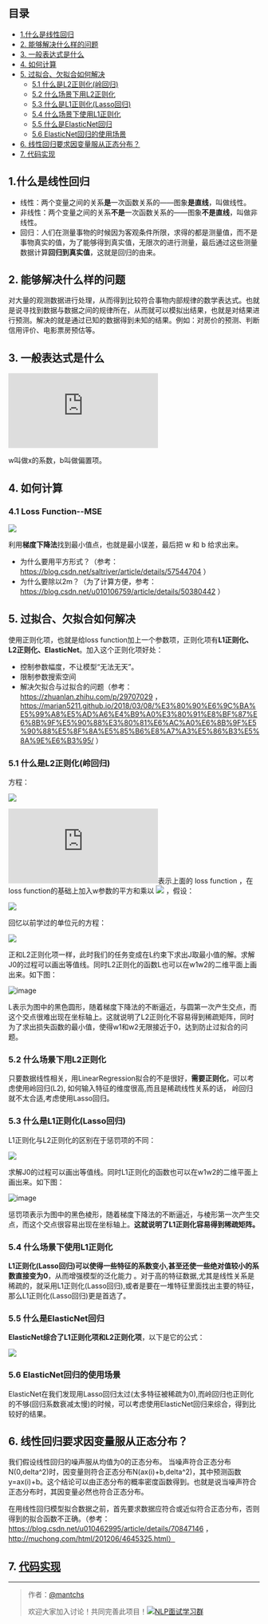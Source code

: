 ## 目录
- [1.什么是线性回归](https://github.com/NLP-LOVE/ML-NLP/tree/master/Machine%20Learning/Liner%20Regression#1什么是线性回归)
- [2. 能够解决什么样的问题](https://github.com/NLP-LOVE/ML-NLP/tree/master/Machine%20Learning/Liner%20Regression#2-能够解决什么样的问题)
- [3. 一般表达式是什么](https://github.com/NLP-LOVE/ML-NLP/tree/master/Machine%20Learning/Liner%20Regression#3-一般表达式是什么)
- [4. 如何计算](https://github.com/NLP-LOVE/ML-NLP/tree/master/Machine%20Learning/Liner%20Regression#4-如何计算)
- [5. 过拟合、欠拟合如何解决](https://github.com/NLP-LOVE/ML-NLP/tree/master/Machine%20Learning/Liner%20Regression#5-过拟合欠拟合如何解决)
  - [5.1 什么是L2正则化(岭回归)](https://github.com/NLP-LOVE/ML-NLP/tree/master/Machine%20Learning/Liner%20Regression#51-什么是l2正则化岭回归)
  - [5.2 什么场景下用L2正则化](https://github.com/NLP-LOVE/ML-NLP/tree/master/Machine%20Learning/Liner%20Regression#52-什么场景下用l2正则化)
  - [5.3 什么是L1正则化(Lasso回归)](https://github.com/NLP-LOVE/ML-NLP/tree/master/Machine%20Learning/Liner%20Regression#53-什么是l1正则化lasso回归)
  - [5.4 什么场景下使用L1正则化](https://github.com/NLP-LOVE/ML-NLP/tree/master/Machine%20Learning/Liner%20Regression#54-什么场景下使用l1正则化)
  - [5.5 什么是ElasticNet回归](https://github.com/NLP-LOVE/ML-NLP/tree/master/Machine%20Learning/Liner%20Regression#55-什么是elasticnet回归)
  - [5.6 ElasticNet回归的使用场景](https://github.com/NLP-LOVE/ML-NLP/tree/master/Machine%20Learning/Liner%20Regression#56--elasticnet回归的使用场景)
- [6. 线性回归要求因变量服从正态分布？](https://github.com/NLP-LOVE/ML-NLP/tree/master/Machine%20Learning/Liner%20Regression#6-线性回归要求因变量服从正态分布)
- [7. 代码实现](https://github.com/NLP-LOVE/ML-NLP/tree/master/Machine%20Learning/Liner%20Regression/demo)

## 1.什么是线性回归

- 线性：两个变量之间的关系**是**一次函数关系的——图象**是直线**，叫做线性。
- 非线性：两个变量之间的关系**不是**一次函数关系的——图象**不是直线**，叫做非线性。
- 回归：人们在测量事物的时候因为客观条件所限，求得的都是测量值，而不是事物真实的值，为了能够得到真实值，无限次的进行测量，最后通过这些测量数据计算**回归到真实值**，这就是回归的由来。

## 2. 能够解决什么样的问题

对大量的观测数据进行处理，从而得到比较符合事物内部规律的数学表达式。也就是说寻找到数据与数据之间的规律所在，从而就可以模拟出结果，也就是对结果进行预测。解决的就是通过已知的数据得到未知的结果。例如：对房价的预测、判断信用评价、电影票房预估等。

## 3. 一般表达式是什么

![](https://latex.codecogs.com/gif.latex?Y=wx+b)

w叫做x的系数，b叫做偏置项。

## 4. 如何计算

### 4.1 Loss Function--MSE

![](https://latex.codecogs.com/gif.latex?J=\frac{1}{2m}\sum^{i=1}_{m}(y^{'}-y)^2)

利用**梯度下降法**找到最小值点，也就是最小误差，最后把 w 和 b 给求出来。
- 为什么要用平方形式？（参考：https://blog.csdn.net/saltriver/article/details/57544704 ）
- 为什么要除以2m？（为了计算方便，参考：https://blog.csdn.net/u010106759/article/details/50380442 ）

## 5. 过拟合、欠拟合如何解决

使用正则化项，也就是给loss function加上一个参数项，正则化项有**L1正则化、L2正则化、ElasticNet**。加入这个正则化项好处：

- 控制参数幅度，不让模型“无法无天”。
- 限制参数搜索空间
- 解决欠拟合与过拟合的问题（参考：https://zhuanlan.zhihu.com/p/29707029 ， https://marian5211.github.io/2018/03/08/%E3%80%90%E6%9C%BA%E5%99%A8%E5%AD%A6%E4%B9%A0%E3%80%91%E8%BF%87%E6%8B%9F%E5%90%88%E3%80%81%E6%AC%A0%E6%8B%9F%E5%90%88%E5%8F%8A%E5%85%B6%E8%A7%A3%E5%86%B3%E5%8A%9E%E6%B3%95/ ）

### 5.1 什么是L2正则化(岭回归)

方程：

![](https://latex.codecogs.com/gif.latex?J=J_0+\lambda\sum_{w}w^2)

![](https://latex.codecogs.com/gif.latex?J_0)表示上面的 loss function ，在loss function的基础上加入w参数的平方和乘以 ![](https://latex.codecogs.com/gif.latex?\lambda) ，假设：

![](https://latex.codecogs.com/gif.latex?L=\lambda({w_1}^2+{w_2}^2))

回忆以前学过的单位元的方程：

![](https://latex.codecogs.com/gif.latex?x^2+y^2=1)

正和L2正则化项一样，此时我们的任务变成在L约束下求出J取最小值的解。求解J0的过程可以画出等值线。同时L2正则化的函数L也可以在w1w2的二维平面上画出来。如下图：

![image](https://wx4.sinaimg.cn/large/00630Defgy1g4ns9qha1nj308u089aav.jpg)

L表示为图中的黑色圆形，随着梯度下降法的不断逼近，与圆第一次产生交点，而这个交点很难出现在坐标轴上。这就说明了L2正则化不容易得到稀疏矩阵，同时为了求出损失函数的最小值，使得w1和w2无限接近于0，达到防止过拟合的问题。

### 5.2 什么场景下用L2正则化

只要数据线性相关，用LinearRegression拟合的不是很好，**需要正则化**，可以考虑使用岭回归(L2), 如何输入特征的维度很高,而且是稀疏线性关系的话， 岭回归就不太合适,考虑使用Lasso回归。

### 5.3 什么是L1正则化(Lasso回归)

L1正则化与L2正则化的区别在于惩罚项的不同：

![](https://latex.codecogs.com/gif.latex?J=J_0+\lambda(|w_1|+|w_2|))

求解J0的过程可以画出等值线。同时L1正则化的函数也可以在w1w2的二维平面上画出来。如下图：

![image](https://ws2.sinaimg.cn/large/00630Defgy1g4nse7rf9xj308u089gme.jpg)

惩罚项表示为图中的黑色棱形，随着梯度下降法的不断逼近，与棱形第一次产生交点，而这个交点很容易出现在坐标轴上。**这就说明了L1正则化容易得到稀疏矩阵。**

### 5.4 什么场景下使用L1正则化

**L1正则化(Lasso回归)可以使得一些特征的系数变小,甚至还使一些绝对值较小的系数直接变为0**，从而增强模型的泛化能力 。对于高的特征数据,尤其是线性关系是稀疏的，就采用L1正则化(Lasso回归),或者是要在一堆特征里面找出主要的特征，那么L1正则化(Lasso回归)更是首选了。

### 5.5 什么是ElasticNet回归

**ElasticNet综合了L1正则化项和L2正则化项**，以下是它的公式：

![](https://latex.codecogs.com/gif.latex?min(\frac{1}{2m}[\sum_{i=1}^{m}({y_i}^{'}-y_i)^2+\lambda\sum_{j=1}^{n}\theta_j^2]+\lambda\sum_{j=1}^{n}|\theta|))

### 5.6  ElasticNet回归的使用场景

ElasticNet在我们发现用Lasso回归太过(太多特征被稀疏为0),而岭回归也正则化的不够(回归系数衰减太慢)的时候，可以考虑使用ElasticNet回归来综合，得到比较好的结果。

## 6. 线性回归要求因变量服从正态分布？

我们假设线性回归的噪声服从均值为0的正态分布。 当噪声符合正态分布N(0,delta^2)时，因变量则符合正态分布N(ax(i)+b,delta^2)，其中预测函数y=ax(i)+b。这个结论可以由正态分布的概率密度函数得到。也就是说当噪声符合正态分布时，其因变量必然也符合正态分布。 

在用线性回归模型拟合数据之前，首先要求数据应符合或近似符合正态分布，否则得到的拟合函数不正确。（参考：https://blog.csdn.net/u010462995/article/details/70847146 ， http://muchong.com/html/201206/4645325.html）

## 7. [代码实现](https://github.com/NLP-LOVE/ML-NLP/tree/master/Machine%20Learning/Liner%20Regression/demo)

------

> 作者：[@mantchs](https://github.com/mantchs)
>
> 欢迎大家加入讨论！共同完善此项目！<a target="_blank" href="//shang.qq.com/wpa/qunwpa?idkey=863f915b9178560bd32ca07cd090a7d9e6f5f90fcff5667489697b1621cecdb3"><img border="0" src="http://pub.idqqimg.com/wpa/images/group.png" alt="NLP面试学习群" title="NLP面试学习群"></a>

